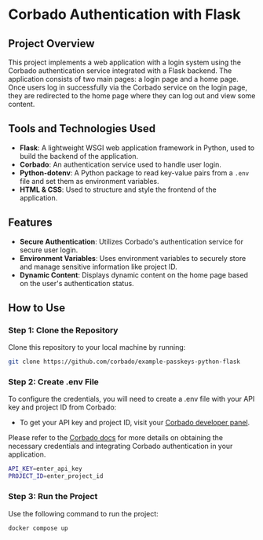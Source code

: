 # Corbado Authentication with Flask

## Project Overview

This project implements a web application with a login system using the Corbado authentication service integrated with a Flask backend. The application consists of two main pages: a login page and a home page. Once users log in successfully via the Corbado service on the login page, they are redirected to the home page where they can log out and view some content.

## Tools and Technologies Used

- **Flask**: A lightweight WSGI web application framework in Python, used to build the backend of the application.
- **Corbado**: An authentication service used to handle user login.
- **Python-dotenv**: A Python package to read key-value pairs from a `.env` file and set them as environment variables.
- **HTML & CSS**: Used to structure and style the frontend of the application.

## Features

- **Secure Authentication**: Utilizes Corbado's authentication service for secure user login.
- **Environment Variables**: Uses environment variables to securely store and manage sensitive information like project ID.
- **Dynamic Content**: Displays dynamic content on the home page based on the user's authentication status.

## How to Use

### Step 1: Clone the Repository

Clone this repository to your local machine by running:

```sh
git clone https://github.com/corbado/example-passkeys-python-flask

```

### Step 2: Create .env File

To configure the credentials, you will need to create a .env file with your API key and project ID from Corbado:

* To get your API key and project ID, visit your [Corbado developer panel](https://app.corbado.com/).

Please refer to the [Corbado docs](https://docs.corbado.com/overview/welcome) for more details on obtaining the necessary credentials and integrating Corbado authentication in your application.

```sh
API_KEY=enter_api_key  
PROJECT_ID=enter_project_id
```

### Step 3: Run the Project

Use the following command to run the project:

```sh
docker compose up
```
